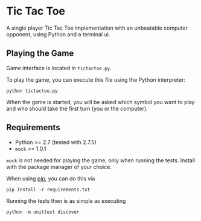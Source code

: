 # Tic Tac Toe

A single player Tic Tac Toe implementation with an unbeatable computer opponent, using Python and a terminal ui.

## Playing the Game
Game interface is located in `tictactoe.py`.

To play the game, you can execute this file using the Python interpreter:

```
python tictactoe.py
```

When the game is started, you will be asked which symbol you want to play and who should take the first turn (you or the computer).

## Requirements
* Python >= 2.7 (tested with 2.7.5)
* `mock` >= 1.0.1

`mock` is not needed for playing the game, only when running the tests.
Install with the package manager of your choice.

When using [pip](http://www.pip-installer.org), you can do this via

```
pip install -r requirements.txt
```

Running the tests then is as simple as executing

```
python -m unittest discover
```